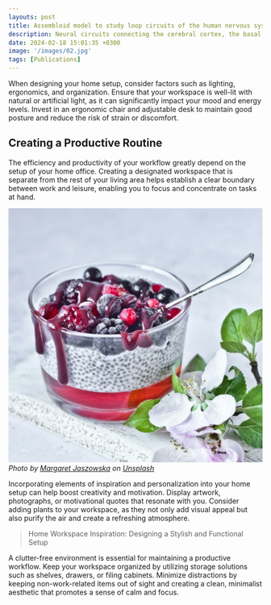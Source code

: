 ```yaml
---
layouts: post
title: Assembloid model to study loop circuits of the human nervous system
description: Neural circuits connecting the cerebral cortex, the basal ganglia and the thalamus are fundamental networks for sensorimotor processing and their dysfunction has been consistently implicated in neuropsychiatric disorders1-9. These recursive, loop circuits have been investigated in animal models and by clinical neuroimaging, however, direct functional access to developing human neurons forming these networks has been limited. Here, we use human pluripotent stem cells to reconstruct an in vitro cortico-striatal-thalamic-cortical circuit by creating a four-part loop assembloid. More specifically, we generate regionalized neural organoids that resemble the key elements of the cortico-striatal-thalamic-cortical circuit, and functionally integrate them into loop assembloids using custom 3D-printed biocompatible wells. Volumetric and mesoscale calcium imaging, as well as extracellular recordings from individual parts of these assembloids reveal the emergence of synchronized patterns of neuronal activity. In addition, a multi–step rabies retrograde tracing approach demonstrate the formation of neuronal connectivity across the network in loop assembloids. Lastly, we apply this system to study heterozygous loss of ASH1L gene associated with autism spectrum disorder and Tourette syndrome and discover aberrant synchronized activity in disease model assembloids. Taken together, this human multi-cellular platform will facilitate functional investigations of the cortico-striatal-thalamic-cortical circuit in the context of early human development and in disease conditions.
date: 2024-02-18 15:01:35 +0300
image: '/images/02.jpg'
tags: [Publications]
---
```


When designing your home setup, consider factors such as lighting, ergonomics, and organization. Ensure that your workspace is well-lit with natural or artificial light, as it can significantly impact your mood and energy levels. Invest in an ergonomic chair and adjustable desk to maintain good posture and reduce the risk of strain or discomfort.

## Creating a Productive Routine

The efficiency and productivity of your workflow greatly depend on the setup of your home office. Creating a designated workspace that is separate from the rest of your living area helps establish a clear boundary between work and leisure, enabling you to focus and concentrate on tasks at hand.

![Lunch](/images/02-1.jpg)
*Photo by [Margaret Jaszowska](https://unsplash.com/photos/strawberry-and-blackberry-in-clear-glass-cup-J6xedtSvAMU) on [Unsplash](https://unsplash.com/)*

Incorporating elements of inspiration and personalization into your home setup can help boost creativity and motivation. Display artwork, photographs, or motivational quotes that resonate with you. Consider adding plants to your workspace, as they not only add visual appeal but also purify the air and create a refreshing atmosphere.

> Home Workspace Inspiration: Designing a Stylish and Functional Setup

A clutter-free environment is essential for maintaining a productive workflow. Keep your workspace organized by utilizing storage solutions such as shelves, drawers, or filing cabinets. Minimize distractions by keeping non-work-related items out of sight and creating a clean, minimalist aesthetic that promotes a sense of calm and focus.
